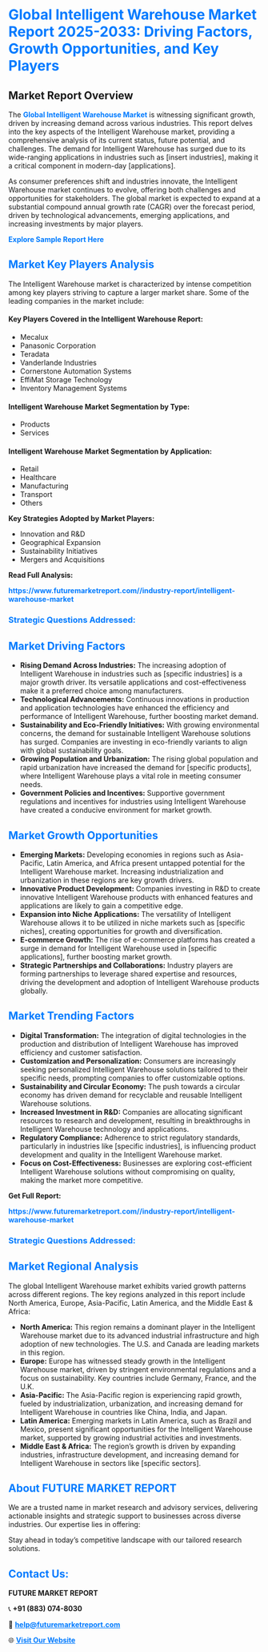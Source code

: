 <h1 style="color: #007BFF;">Global Intelligent Warehouse Market Report 2025-2033: Driving Factors, Growth Opportunities, and Key Players</h1>

<section id="overview">
<h2>Market Report Overview</h2>
<p>The <a href="https://www.futuremarketreport.com//industry-report/intelligent-warehouse-market" style="color: #007BFF; text-decoration: none;"><strong>Global Intelligent Warehouse Market</strong></a> is witnessing significant growth, driven by increasing demand across various industries. This report delves into the key aspects of the Intelligent Warehouse market, providing a comprehensive analysis of its current status, future potential, and challenges. The demand for Intelligent Warehouse has surged due to its wide-ranging applications in industries such as [insert industries], making it a critical component in modern-day [applications].</p>
<p>As consumer preferences shift and industries innovate, the Intelligent Warehouse market continues to evolve, offering both challenges and opportunities for stakeholders. The global market is expected to expand at a substantial compound annual growth rate (CAGR) over the forecast period, driven by technological advancements, emerging applications, and increasing investments by major players.</p>
</section>

<section id="overview">
<p><a href="https://www.futuremarketreport.com//request-sample/reportId=46603" style="color: #007BFF; text-decoration: none;"><strong>Explore Sample Report Here</strong></a></p>
</section>

<section id="key-players">
<h2 style="color: #007BFF;">Market Key Players Analysis</h2>
<p>The Intelligent Warehouse market is characterized by intense competition among key players striving to capture a larger market share. Some of the leading companies in the market include:</p>
<h4>Key Players Covered in the Intelligent Warehouse Report:</h4>
<ul><li>Mecalux</li><li>Panasonic Corporation</li><li>Teradata</li><li>Vanderlande Industries</li><li>Cornerstone Automation Systems</li><li>EffiMat Storage Technology</li><li>Inventory Management Systems</li></ul>
<h4>Intelligent Warehouse Market Segmentation by Type:</h4>
<ul><li>Products</li><li>Services</li></ul>

<h4>Intelligent Warehouse Market Segmentation by Application:</h4>
<ul><li>Retail</li><li>Healthcare</li><li>Manufacturing</li><li>Transport</li><li>Others</li></ul>
<p><strong>Key Strategies Adopted by Market Players:</strong></p>
<ul>
<li>Innovation and R&D</li>
<li>Geographical Expansion</li>
<li>Sustainability Initiatives</li>
<li>Mergers and Acquisitions</li>
</ul>
</section>

<section>
<p><strong>Read Full Analysis: </strong></p><a href="https://www.futuremarketreport.com//industry-report/intelligent-warehouse-market" style="color: #007BFF; text-decoration: none;"><strong>https://www.futuremarketreport.com//industry-report/intelligent-warehouse-market</strong></a>
<h3 style="color: #007BFF;">Strategic Questions Addressed:</h3>
</section>

<section id="driving-factors">
<h2 style="color: #007BFF;">Market Driving Factors</h2>
<ul>
<li><strong>Rising Demand Across Industries:</strong> The increasing adoption of Intelligent Warehouse in industries such as [specific industries] is a major growth driver. Its versatile applications and cost-effectiveness make it a preferred choice among manufacturers.</li>
<li><strong>Technological Advancements:</strong> Continuous innovations in production and application technologies have enhanced the efficiency and performance of Intelligent Warehouse, further boosting market demand.</li>
<li><strong>Sustainability and Eco-Friendly Initiatives:</strong> With growing environmental concerns, the demand for sustainable Intelligent Warehouse solutions has surged. Companies are investing in eco-friendly variants to align with global sustainability goals.</li>
<li><strong>Growing Population and Urbanization:</strong> The rising global population and rapid urbanization have increased the demand for [specific products], where Intelligent Warehouse plays a vital role in meeting consumer needs.</li>
<li><strong>Government Policies and Incentives:</strong> Supportive government regulations and incentives for industries using Intelligent Warehouse have created a conducive environment for market growth.</li>
</ul>
</section>

<section id="growth-opportunities">
<h2 style="color: #007BFF;">Market Growth Opportunities</h2>
<ul>
<li><strong>Emerging Markets:</strong> Developing economies in regions such as Asia-Pacific, Latin America, and Africa present untapped potential for the Intelligent Warehouse market. Increasing industrialization and urbanization in these regions are key growth drivers.</li>
<li><strong>Innovative Product Development:</strong> Companies investing in R&D to create innovative Intelligent Warehouse products with enhanced features and applications are likely to gain a competitive edge.</li>
<li><strong>Expansion into Niche Applications:</strong> The versatility of Intelligent Warehouse allows it to be utilized in niche markets such as [specific niches], creating opportunities for growth and diversification.</li>
<li><strong>E-commerce Growth:</strong> The rise of e-commerce platforms has created a surge in demand for Intelligent Warehouse used in [specific applications], further boosting market growth.</li>
<li><strong>Strategic Partnerships and Collaborations:</strong> Industry players are forming partnerships to leverage shared expertise and resources, driving the development and adoption of Intelligent Warehouse products globally.</li>
</ul>
</section>

<section id="trending-factors">
<h2 style="color: #007BFF;">Market Trending Factors</h2>
<ul>
<li><strong>Digital Transformation:</strong> The integration of digital technologies in the production and distribution of Intelligent Warehouse has improved efficiency and customer satisfaction.</li>
<li><strong>Customization and Personalization:</strong> Consumers are increasingly seeking personalized Intelligent Warehouse solutions tailored to their specific needs, prompting companies to offer customizable options.</li>
<li><strong>Sustainability and Circular Economy:</strong> The push towards a circular economy has driven demand for recyclable and reusable Intelligent Warehouse solutions.</li>
<li><strong>Increased Investment in R&D:</strong> Companies are allocating significant resources to research and development, resulting in breakthroughs in Intelligent Warehouse technology and applications.</li>
<li><strong>Regulatory Compliance:</strong> Adherence to strict regulatory standards, particularly in industries like [specific industries], is influencing product development and quality in the Intelligent Warehouse market.</li>
<li><strong>Focus on Cost-Effectiveness:</strong> Businesses are exploring cost-efficient Intelligent Warehouse solutions without compromising on quality, making the market more competitive.</li>
</ul>
</section>

<section>
<p><strong>Get Full Report: </strong></p><a href="https://www.futuremarketreport.com//industry-report/intelligent-warehouse-market" style="color: #007BFF; text-decoration: none;"><strong>https://www.futuremarketreport.com//industry-report/intelligent-warehouse-market</strong></a>
<h3 style="color: #007BFF;">Strategic Questions Addressed:</h3>
</section>


<section id="regional-analysis">
<h2 style="color: #007BFF;">Market Regional Analysis</h2>
<p>The global Intelligent Warehouse market exhibits varied growth patterns across different regions. The key regions analyzed in this report include North America, Europe, Asia-Pacific, Latin America, and the Middle East & Africa:</p>
<ul>
<li><strong>North America:</strong> This region remains a dominant player in the Intelligent Warehouse market due to its advanced industrial infrastructure and high adoption of new technologies. The U.S. and Canada are leading markets in this region.</li>
<li><strong>Europe:</strong> Europe has witnessed steady growth in the Intelligent Warehouse market, driven by stringent environmental regulations and a focus on sustainability. Key countries include Germany, France, and the U.K.</li>
<li><strong>Asia-Pacific:</strong> The Asia-Pacific region is experiencing rapid growth, fueled by industrialization, urbanization, and increasing demand for Intelligent Warehouse in countries like China, India, and Japan.</li>
<li><strong>Latin America:</strong> Emerging markets in Latin America, such as Brazil and Mexico, present significant opportunities for the Intelligent Warehouse market, supported by growing industrial activities and investments.</li>
<li><strong>Middle East & Africa:</strong> The region’s growth is driven by expanding industries, infrastructure development, and increasing demand for Intelligent Warehouse in sectors like [specific sectors].</li>
</ul>
</section>

<footer>
<h2 style="color: #007BFF;">About FUTURE MARKET REPORT</h2>
<p>We are a trusted name in market research and advisory services, delivering actionable insights and strategic support to businesses across diverse industries. Our expertise lies in offering:</p>

<p>Stay ahead in today’s competitive landscape with our tailored research solutions.</p>

<h2 style="color: #007BFF;">Contact Us:</h2>
<p><strong>FUTURE MARKET REPORT</strong></p>
<p>📞 <strong>+91 (883) 074-8030</strong></p>
<p>📧 <strong><a href="mailto:help@futuremarketreport.com" style="color: #007BFF;">help@futuremarketreport.com</a></strong></p>
<p>🌐 <strong><a href="https://www.futuremarketreport.com/" style="color: #007BFF;">Visit Our Website</a></strong></p>
</footer>